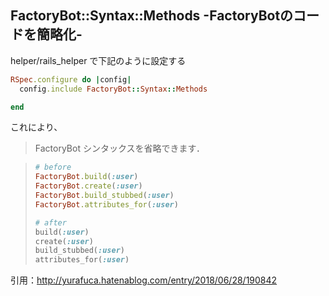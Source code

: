 ## FactoryBot::Syntax::Methods -FactoryBotのコードを簡略化-

helper/rails_helper で下記のように設定する
```ruby:rails_helper.rb  
RSpec.configure do |config|
  config.include FactoryBot::Syntax::Methods

end
```

これにより、
> FactoryBot シンタックスを省略できます．

> ```ruby
> # before
> FactoryBot.build(:user)
> FactoryBot.create(:user)
> FactoryBot.build_stubbed(:user)
> FactoryBot.attributes_for(:user)
> 
> # after
> build(:user)
> create(:user)
> build_stubbed(:user)
> attributes_for(:user)
> ```

引用：http://yurafuca.hatenablog.com/entry/2018/06/28/190842
